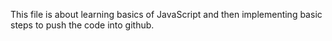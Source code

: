 This file is about learning basics of JavaScript and then implementing basic steps to push the code into github.